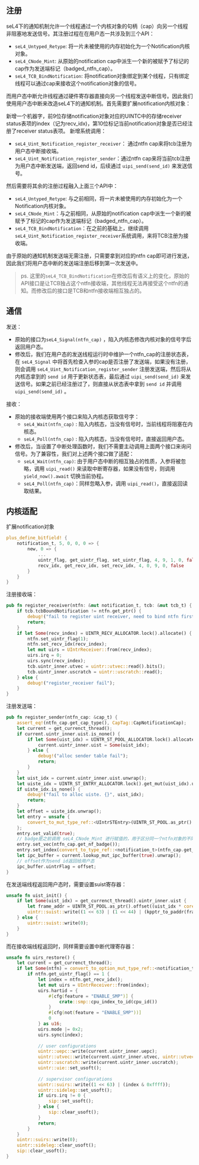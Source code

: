 
## 注册

seL4下的通知机制允许一个线程通过一个内核对象的句柄（cap）向另一个线程非阻塞地发送信号。其注册过程在在用户态一共涉及到三个API：
- `seL4_Untyped_Retype`: 将一片未被使用的内存初始化为一个Notification内核对象。
- `seL4_CNode_Mint`: 从原始的notification cap中派生一个新的被赋予了标记的cap作为发送端标记（badged_ntfn_cap）。
- `seL4_TCB_BindNotification`: 将notification对象绑定到某个线程，只有绑定线程可以通过cap来接收这个notification对象的信号。

而用户态中断允许线程通过硬件寄存器直接向另一个线程发送中断信号。因此我们使用用户态中断来改造seL4下的通知机制。首先需要扩展notification内核对象：

新增一个机器字，前9位存储notification对象对应的UINTC中的存储receiver status表项的index（记为recv_idx)，第10位标记当前notification对象是否已经注册了receiver status表项。
新增系统调用：
- `seL4_Uint_Notification_register_receiver`： 通过ntfn cap来将tcb注册为用户态中断接收端。
- `seL4_Uint_Notification_register_sender`：通过ntfn cap来将当前tcb注册为用户态中断发送端，返回send id，后续通过 `uipi_send(send_id)` 来发送信号。

然后需要将其余的注册过程融入上面三个API中：
- `seL4_Untyped_Retype`: 与之前相同，将一片未被使用的内存初始化为一个Notification内核对象。
- `seL4_CNode_Mint`：与之前相同，从原始的notification cap中派生一个新的被赋予了标记的cap作为发送端标记（badged_ntfn_cap）。
- `seL4_TCB_BindNotification`：在之前的基础上，继续调用`seL4_Uint_Notification_register_receiver`系统调用，来将TCB注册为接收端。

由于原始的通知机制发送端无需注册，只需要拿到对应的ntfn cap即可进行发送，因此我们将用户态中断的发送端注册后移到第一次发送中。
> ps. 这里的`seL4_TCB_BindNotification`在修改后有语义上的变化，原始的API接口是让TCB独占这个ntfn接收端，其他线程无法再接受这个ntfn的通知。而修改后的接口是TCB和ntfn接收端相互独占的。


## 通信

发送：
- 原始的接口为`seL4_Signal(ntfn_cap)` ，陷入内核态修改内核对象的信号字后返回用户态。
- 修改后，我们在用户态的发送线程运行时中维护一个ntfn_cap的注册状态表，在 `seL4_Signal` 中将首先检查入参的cap是否注册了发送端，如果没有注册，则会调用 `seL4_Uint_Notification_register_sender` 注册发送端，然后将从内核态拿到的 `send id` 用于更新状态表，最后通过 `uipi_send(send_id)` 来发送信号。如果之前已经注册过了，则直接从状态表中拿到 `send id` 并调用 `uipi_send(send_id)` 。

接收：
- 原始的接收端使用两个接口来陷入内核态获取信号字：
	-  `seL4_Wait(ntfn_cap)` : 陷入内核态，当没有信号时，当前线程将阻塞在内核态。
	-  `seL4_Poll(ntfn_cap)` : 陷入内核态，当没有信号时，直接返回用户态。
- 修改后，当设置了中断处理函数时，我们不需要主动调用上面两个接口来询问信号。为了兼容性，我们对上述两个接口做了适配：
	-  `seL4_Wait(ntfn_cap)`: 由于用户态中断的相互独占的性质，入参将被忽略，调用 `uipi_read()` 来读取中断寄存器，如果没有信号，则调用 `yield_now().await` 切换当前协程。 
	-  `seL4_Poll(ntfn_cap)`：同样忽略入参，调用 `uipi_read()`，直接返回读取结果。


## 内核适配

扩展notification对象

```rust
plus_define_bitfield! {  
    notification_t, 5, 0, 0, 0 => {  
        new, 0 => {  
            ...
            uintr_flag, get_uintr_flag, set_uintr_flag, 4, 9, 1, 0, false,  
            recv_idx, get_recv_idx, set_recv_idx, 4, 0, 9, 0, false  
        }  
    }
}
```

注册接收端：
```rust
pub fn register_receiver(ntfn: &mut notification_t, tcb: &mut tcb_t) {  
    if tcb.tcbBoundNotification != ntfn.get_ptr() {  
        debug!("fail to register uint receiver, need to bind ntfn first");  
        return;  
    }
    if let Some(recv_index) = UINTR_RECV_ALLOCATOR.lock().allocate() {  
        ntfn.set_uintr_flag(1);  
        ntfn.set_recv_idx(recv_index);  
        let mut uirs = UIntrReceiver::from(recv_index);  
        uirs.irq = 0;  
        uirs.sync(recv_index);  
        tcb.uintr_inner.utvec = uintr::utvec::read().bits();  
        tcb.uintr_inner.uscratch = uintr::uscratch::read();  
    } else {  
        debug!("register_receiver fail");  
    }
}
```


注册发送端：
```rust
pub fn register_sender(ntfn_cap: &cap_t) {  
    assert_eq!(ntfn_cap.get_cap_type(), CapTag::CapNotificationCap);  
    let current = get_currenct_thread();  
    if current.uintr_inner.uist.is_none() {  
        if let Some(uist_idx) = UINTR_ST_POOL_ALLOCATOR.lock().allocate() {  
            current.uintr_inner.uist = Some(uist_idx);  
        } else {  
            debug!("alloc sender table fail");  
            return;  
        }
    }    
    let uist_idx = current.uintr_inner.uist.unwrap();  
    let uiste_idx = UINTR_ST_ENTRY_ALLOCATOR.lock().get_mut(uist_idx).unwrap().allocate();  
    if uiste_idx.is_none() {  
        debug!("fail to alloc uiste. {}", uist_idx);  
        return;  
    }
    let offset = uiste_idx.unwrap();  
    let entry = unsafe {  
        convert_to_mut_type_ref::<UIntrSTEntry>(UINTR_ST_POOL.as_ptr().offset(((uist_idx * UINTC_ENTRY_NUM + offset) * core::mem::size_of::<UIntrSTEntry>()) as isize) as usize)  
    }; 
    entry.set_valid(true);  
    // badge是之前调用 seL4_CNode_Mint 进行赋值的，用于区分同一个ntfn对象的不同发送端，在用户态中断中被设置为发送端的中断号
    entry.set_vec(ntfn_cap.get_nf_badge());  
    entry.set_index(convert_to_type_ref::<notification_t>(ntfn_cap.get_nf_ptr()).get_recv_idx());  
    let ipc_buffer = current.lookup_mut_ipc_buffer(true).unwrap();  
    // offset作为send id返回给用户态
    ipc_buffer.uintrFlag = offset;  
}
```

在发送端线程返回用户态时，需要设置suist寄存器：
```rust
unsafe fn uist_init() {  
    if let Some(uist_idx) = get_currenct_thread().uintr_inner.uist {  
        let frame_addr = UINTR_ST_POOL.as_ptr().offset((uist_idx * core::mem::size_of::<UIntrSTEntry>() * UINTC_ENTRY_NUM) as isize) as usize;   
        uintr::suist::write((1 << 63) | (1 << 44) | (kpptr_to_paddr(frame_addr) >> 0xC));  
    } else {  
        uintr::suist::write(0);  
    }
}
```

而在接收端线程返回时，同样需要设置中断代理寄存器：
```rust
unsafe fn uirs_restore() {  
    let current = get_currenct_thread();  
    if let Some(ntfn) = convert_to_option_mut_type_ref::<notification_t>(current.tcbBoundNotification) {  
        if ntfn.get_uintr_flag() == 1 {  
            let index = ntfn.get_recv_idx();  
            let mut uirs = UIntrReceiver::from(index);  
            uirs.hartid = {  
                #[cfg(feature = "ENABLE_SMP")] {  
                    crate::smp::cpu_index_to_id(cpu_id())  
                }                
                #[cfg(not(feature = "ENABLE_SMP"))]  
                0 
            } as u16;  
            uirs.mode |= 0x2;  
            uirs.sync(index);  
  
            // user configurations  
            uintr::uepc::write(current.uintr_inner.uepc);  
            uintr::utvec::write(current.uintr_inner.utvec, uintr::utvec::TrapMode::Direct);  
            uintr::uscratch::write(current.uintr_inner.uscratch);  
            uintr::uie::set_usoft();  
  
            // supervisor configurations  
            uintr::suirs::write((1 << 63) | (index & 0xffff));  
            uintr::sideleg::set_usoft();  
            if uirs.irq != 0 {  
                sip::set_usoft();  
            } else {  
                sip::clear_usoft();  
            }            
            return;  
        }
    }    
    uintr::suirs::write(0);  
    uintr::sideleg::clear_usoft();  
    sip::clear_usoft();  
}
```